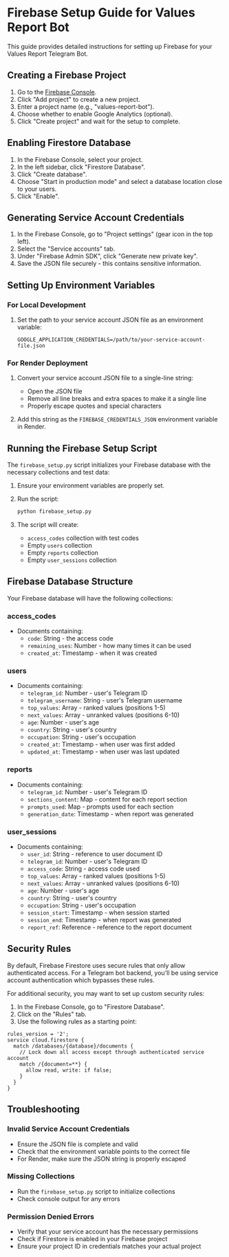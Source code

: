 # Firebase Setup Guide for Values Report Bot

This guide provides detailed instructions for setting up Firebase for your Values Report Telegram Bot.

## Creating a Firebase Project

1. Go to the [Firebase Console](https://console.firebase.google.com/).
2. Click "Add project" to create a new project.
3. Enter a project name (e.g., "values-report-bot").
4. Choose whether to enable Google Analytics (optional).
5. Click "Create project" and wait for the setup to complete.

## Enabling Firestore Database

1. In the Firebase Console, select your project.
2. In the left sidebar, click "Firestore Database".
3. Click "Create database".
4. Choose "Start in production mode" and select a database location close to your users.
5. Click "Enable".

## Generating Service Account Credentials

1. In the Firebase Console, go to "Project settings" (gear icon in the top left).
2. Select the "Service accounts" tab.
3. Under "Firebase Admin SDK", click "Generate new private key".
4. Save the JSON file securely - this contains sensitive information.

## Setting Up Environment Variables

### For Local Development

1. Set the path to your service account JSON file as an environment variable:
   ```
   GOOGLE_APPLICATION_CREDENTIALS=/path/to/your-service-account-file.json
   ```

### For Render Deployment

1. Convert your service account JSON file to a single-line string:
   - Open the JSON file
   - Remove all line breaks and extra spaces to make it a single line
   - Properly escape quotes and special characters

2. Add this string as the `FIREBASE_CREDENTIALS_JSON` environment variable in Render.

## Running the Firebase Setup Script

The `firebase_setup.py` script initializes your Firebase database with the necessary collections and test data:

1. Ensure your environment variables are properly set.
2. Run the script:
   ```bash
   python firebase_setup.py
   ```

3. The script will create:
   - `access_codes` collection with test codes
   - Empty `users` collection
   - Empty `reports` collection
   - Empty `user_sessions` collection

## Firebase Database Structure

Your Firebase database will have the following collections:

### access_codes
- Documents containing:
  - `code`: String - the access code
  - `remaining_uses`: Number - how many times it can be used
  - `created_at`: Timestamp - when it was created

### users
- Documents containing:
  - `telegram_id`: Number - user's Telegram ID
  - `telegram_username`: String - user's Telegram username
  - `top_values`: Array - ranked values (positions 1-5)
  - `next_values`: Array - unranked values (positions 6-10)
  - `age`: Number - user's age
  - `country`: String - user's country
  - `occupation`: String - user's occupation
  - `created_at`: Timestamp - when user was first added
  - `updated_at`: Timestamp - when user was last updated

### reports
- Documents containing:
  - `telegram_id`: Number - user's Telegram ID
  - `sections_content`: Map - content for each report section
  - `prompts_used`: Map - prompts used for each section
  - `generation_date`: Timestamp - when report was generated

### user_sessions
- Documents containing:
  - `user_id`: String - reference to user document ID
  - `telegram_id`: Number - user's Telegram ID
  - `access_code`: String - access code used
  - `top_values`: Array - ranked values (positions 1-5)
  - `next_values`: Array - unranked values (positions 6-10)
  - `age`: Number - user's age
  - `country`: String - user's country
  - `occupation`: String - user's occupation
  - `session_start`: Timestamp - when session started
  - `session_end`: Timestamp - when report was generated
  - `report_ref`: Reference - reference to the report document

## Security Rules

By default, Firebase Firestore uses secure rules that only allow authenticated access. For a Telegram bot backend, you'll be using service account authentication which bypasses these rules.

For additional security, you may want to set up custom security rules:

1. In the Firebase Console, go to "Firestore Database".
2. Click on the "Rules" tab.
3. Use the following rules as a starting point:

```
rules_version = '2';
service cloud.firestore {
  match /databases/{database}/documents {
    // Lock down all access except through authenticated service account
    match /{document=**} {
      allow read, write: if false;
    }
  }
}
```

## Troubleshooting

### Invalid Service Account Credentials
- Ensure the JSON file is complete and valid
- Check that the environment variable points to the correct file
- For Render, make sure the JSON string is properly escaped

### Missing Collections
- Run the `firebase_setup.py` script to initialize collections
- Check console output for any errors

### Permission Denied Errors
- Verify that your service account has the necessary permissions
- Check if Firestore is enabled in your Firebase project
- Ensure your project ID in credentials matches your actual project